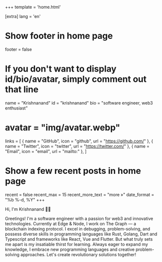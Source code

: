 +++
template = 'home.html'

[extra]
lang = 'en'

# Show footer in home page
footer = false

# If you don't want to display id/bio/avatar, simply comment out that line
name = "Krishnanand"
id = "krishnanand"
bio = "software engineer, web3 enthusiast"
# avatar = "img/avatar.webp"
links = [
    { name = "GitHub", icon = "github", url = "https://github.com/<your-username>" },
    { name = "Twitter", icon = "twitter", url = "https://twitter.com/<your-username>" },
    { name = "Email", icon = "email", url = "mailto:<your-email-address>" },
]

# Show a few recent posts in home page
recent = false
recent_max = 15
recent_more_text = "more »"
date_format = "%b %-d, %Y"
+++

Hi, I'm Krishnanand 👋🏻

Greetings! I'm a software engineer with a passion for web3 and innovative technologies. Currently at Edge & Node, I work on The Graph — a blockchain indexing protocol. I excel in debugging, problem-solving, and possess diverse skills in programming languages like Rust, Golang, Dart and Typescript and frameworks like React, Vue and Flutter. But what truly sets me apart is my insatiable thirst for learning. Always eager to expand my knowledge, I embrace new programming languages and creative problem-solving approaches. Let's create revolutionary solutions together!
